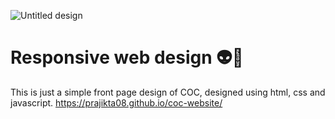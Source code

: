 ![Untitled design](https://github.com/prajikta08/coc-website/assets/147370981/e46b84dd-dde0-4939-83f4-5fc2c769d01d)

# Responsive web design 👽🐲
This is just a simple front page design of COC, designed using html, css and javascript.
https://prajikta08.github.io/coc-website/
